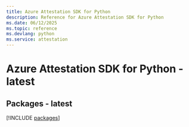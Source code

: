 ```yaml
---
title: Azure Attestation SDK for Python
description: Reference for Azure Attestation SDK for Python
ms.date: 06/12/2025
ms.topic: reference
ms.devlang: python
ms.service: attestation
---
```

# Azure Attestation SDK for Python - latest
## Packages - latest
[!INCLUDE [packages](attestation-index.md)]